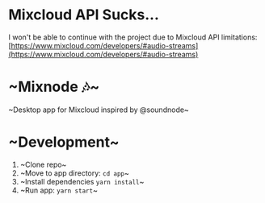 # Mixcloud API Sucks...

I won't be able to continue with the project due to Mixcloud API limitations: [https://www.mixcloud.com/developers/#audio-streams](https://www.mixcloud.com/developers/#audio-streams)

# ~Mixnode 🎶~
~Desktop app for Mixcloud inspired by @soundnode~

# ~Development~

1. ~Clone repo~
2. ~Move to app directory: `cd app`~
3. ~Install dependencies `yarn install`~
4. ~Run app: `yarn start`~

